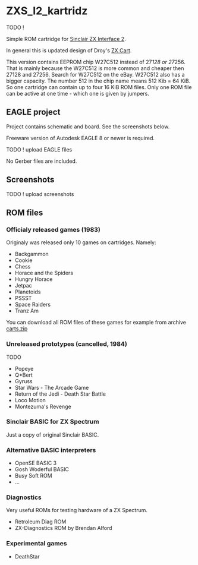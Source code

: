 # ZXS_I2_kartridz

TODO !

Simple ROM cartridge for [Sinclair ZX Interface 2](https://en.wikipedia.org/wiki/ZX_Interface_2).

In general this is updated design of Droy's [ZX Cart](http://trastero.speccy.org/cosas/droy/cartuchos/cartuchos_s.htm).

This version contains EEPROM chip W27C512 instead of 27*128 or 27*256. That is mainly because the W27C512 is more common and cheaper then 27128 and 27256. Search for W27C512 on the eBay. W27C512 also has a bigger capacity. The number 512 in the chip name means 512 Kib = 64 KiB. So one cartridge can contain up to four 16 KiB ROM files. Only one ROM file can be active at one time - which one is given by jumpers. 


## EAGLE project

Project contains schematic and board. See the screenshots below.

Freeware version of Autodesk EAGLE 8 or newer is required.

TODO ! upload EAGLE files

No Gerber files are included.

## Screenshots

TODO ! upload screenshots

## ROM files

### Officialy released games (1983)

Originaly was released only 10 games on cartridges. Namely:

- Backgammon
- Cookie
- Chess
- Horace and the Spiders
- Hungry Horace
- Jetpac
- Planetoids
- PSSST
- Space Raiders
- Tranz Am

You can download all ROM files of these games for example from archive [carts.zip](http://trastero.speccy.org/cosas/droy/cartuchos/carts.zip)

### Unreleased prototypes (cancelled, 1984)

TODO

- Popeye
- Q*Bert
- Gyruss
- Star Wars - The Arcade Game
- Return of the Jedi - Death Star Battle
- Loco Motion
- Montezuma's Revenge

### Sinclair BASIC for ZX Spectrum

Just a copy of original Sinclair BASIC.

### Alternative BASIC interpreters

- OpenSE BASIC 3
- Gosh Woderful BASIC
- Busy Soft ROM
- ...

### Diagnostics 

Very useful ROMs for testing hardware of a ZX Spectrum.

- Retroleum Diag ROM 
- ZX-Diagnostics ROM by Brendan Alford

### Experimental games

- DeathStar





